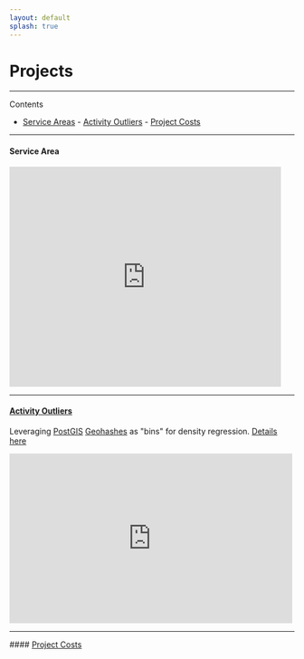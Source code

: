 ```yaml
---
layout: default
splash: true
---
```


# Projects


-------------
Contents

- [Service Areas](#sa) - [Activity Outliers](#oo) - [Project Costs](#pc)


-------------

#### <a name="sa"> Service Area

<iframe src="https://docs.google.com/presentation/d/1fYjMpHnrKZzw7v-Bqyz1W5-OSns0JywHloqOolUZ7Ak/embed?start=false&loop=false&delayms=3000" frameborder="0" width="480" height="389" allowfullscreen="true" mozallowfullscreen="true" webkitallowfullscreen="true"></iframe>


-------------

#### <a name="oo"> [Activity Outliers](http://mulloymorrow.github.io/datascience/2014/10/07/activity-outliers.html)

Leveraging [PostGIS](http://postgis.net/) [Geohashes](https://xkcd.com/426/) as "bins" for density regression. [Details here](http://mulloymorrow.github.io/datascience/2014/10/07/activity-outliers.html)

<iframe width="500" height="300" scrolling="no" frameborder="no" src="https://www.google.com/fusiontables/embedviz?q=select+col2+from+1s5-zYK_X2BpXmtu0fVupdvZKgoOAQflQs3Ah0j9H&amp;viz=MAP&amp;h=false&amp;lat=37.85653583371676&amp;lng=-83.84446675000004&amp;t=1&amp;z=6&amp;l=col2&amp;y=2&amp;tmplt=2&amp;hml=GEOCODABLE"></iframe>

-------------

####<a name="pc"> [Project Costs](http://mulloymorrow.github.io/datascience/2014/09/18/project-costs.html)



